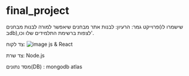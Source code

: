 # final_project
פרוייקט גמר:
הרעיון: לבנות אתר מבחנים שיאפשר למורה לבנות מבחנים(שישמרו לו בdb),לצפות ברשימת התלמידים שלו וכו'.

צד לקוח: ![image](https://user-images.githubusercontent.com/57942180/184523682-620bef6d-8546-46ab-b8b1-dde6a708a1c5.png) js & React       



צד שרת: Node.js              

מסד נתונים(DB) : mongodb atlas                 

